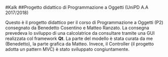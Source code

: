 #Kalk
##Progetto didattico di Programmazione a Oggetti (UniPD A.A 2017/2018)

Questo è il progetto didattico per il corso di Programmazione a Oggetti (P2) consegnato da Benedetto Cosentino e Matteo Ranzato.
La consegna prevedeva lo sviluppo di una calcolatrice da consultare tramite una GUI realizzata col framework **Qt**.
La parte del modello è stata curata da me (Benedetto), la parte grafica da Matteo. Invece, il Controller (il progetto adotta un pattern MVC) è stato sviluppato congiuntamente. 
